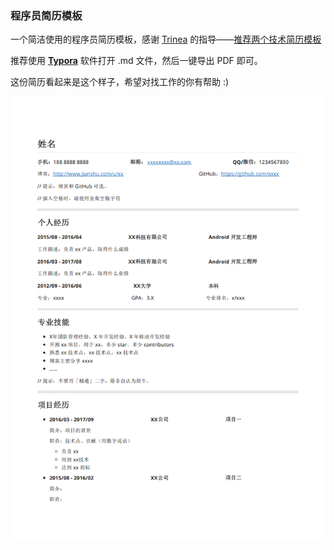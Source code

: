 ### 程序员简历模板

一个简洁使用的程序员简历模板，感谢 [Trinea](https://github.com/Trinea) 的指导——[推荐两个技术简历模板](http://b.codekk.com/detail/Trinea/%E6%8E%A8%E8%8D%90%E4%B8%A4%E4%B8%AA%E6%8A%80%E6%9C%AF%E7%AE%80%E5%8E%86%E6%A8%A1%E6%9D%BF)

推荐使用 **[Typora](https://typora.io/)** 软件打开 .md 文件，然后一键导出 PDF 即可。

这份简历看起来是这个样子，希望对找工作的你有帮助 :)

![Programmer's resume](snapshot.png)
